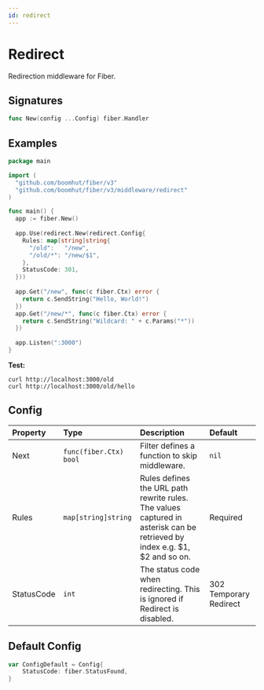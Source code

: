 ```yaml
---
id: redirect
---
```


# Redirect

Redirection middleware for Fiber.

## Signatures

```go
func New(config ...Config) fiber.Handler
```

## Examples

```go
package main

import (
  "github.com/boomhut/fiber/v3"
  "github.com/boomhut/fiber/v3/middleware/redirect"
)

func main() {
  app := fiber.New()
  
  app.Use(redirect.New(redirect.Config{
    Rules: map[string]string{
      "/old":   "/new",
      "/old/*": "/new/$1",
    },
    StatusCode: 301,
  }))
  
  app.Get("/new", func(c fiber.Ctx) error {
    return c.SendString("Hello, World!")
  })
  app.Get("/new/*", func(c fiber.Ctx) error {
    return c.SendString("Wildcard: " + c.Params("*"))
  })
  
  app.Listen(":3000")
}
```

**Test:**

```curl
curl http://localhost:3000/old
curl http://localhost:3000/old/hello
```

## Config

| Property   | Type                    | Description                                                                                                                | Default                |
|:-----------|:------------------------|:---------------------------------------------------------------------------------------------------------------------------|:-----------------------|
| Next       | `func(fiber.Ctx) bool` | Filter defines a function to skip middleware.                                                                              | `nil`                  |
| Rules      | `map[string]string`     | Rules defines the URL path rewrite rules. The values captured in asterisk can be retrieved by index e.g. $1, $2 and so on. | Required               |
| StatusCode | `int`                   | The status code when redirecting. This is ignored if Redirect is disabled.                                                 | 302 Temporary Redirect |

## Default Config

```go
var ConfigDefault = Config{
	StatusCode: fiber.StatusFound,
}
```
